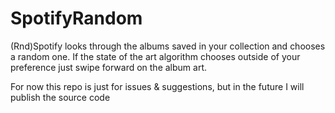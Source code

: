 # SpotifyRandom
(Rnd)Spotify looks through the albums saved in your collection and chooses a random one. If the state of the art algorithm chooses outside of your preference just swipe forward on the album art.

For now this repo is just for issues & suggestions, but in the future I will publish the source code
